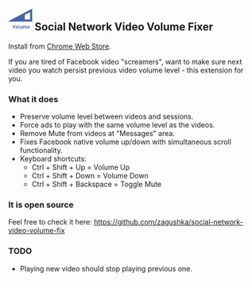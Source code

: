 ## ![Social Network Video Volume Fixer](public/icons/icon.48.png) Social Network Video Volume Fixer

Install from [Chrome Web Store](https://chrome.google.com/webstore/detail/facebook-video-volume-fix/elfninnghghhkopaakchobkbholknbjf).

If you are tired of Facebook video "screamers", want to make sure next video you watch persist previous video volume level - this extension for you.

### What it does
* Preserve volume level between videos and sessions.
* Force ads to play with the same volume level as the videos.
* Remove Mute from videos at "Messages" area.
* Fixes Facebook native volume up/down with simultaneous scroll functionality.
* Keyboard shortcuts:
  * Ctrl + Shift + Up = Volume Up
  * Ctrl + Shift + Down = Volume Down
  * Ctrl + Shift + Backspace = Toggle Mute

### It is open source
Feel free to check it here: https://github.com/zagushka/social-network-video-volume-fix

### TODO
* Playing new video should stop playing previous one.
